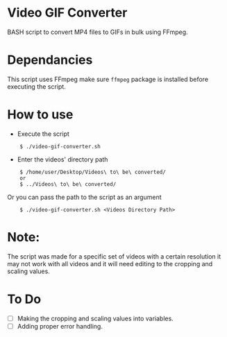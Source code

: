 # Video GIF Converter
BASH script to convert MP4 files to GIFs in bulk using FFmpeg.

# Dependancies
This script uses FFmpeg make sure `ffmpeg` package is installed before executing the script.

# How to use
* Execute the script
```
	$ ./video-gif-converter.sh
```

* Enter the videos' directory path
```
	$ /home/user/Desktop/Videos\ to\ be\ converted/
	or
	$ ../Videos\ to\ be\ converted/
```

Or you can pass the path to the script as an argument

```
	$ ./video-gif-converter.sh <Videos Directory Path>
```

# Note:
The script was made for a specific set of videos with a certain resolution it may not work with all videos and it will need editing to the cropping and scaling values.

# To Do
* [ ] Making the cropping and scaling values into variables. 
* [ ] Adding proper error handling.
